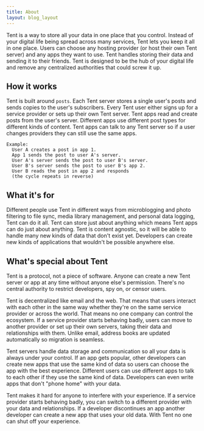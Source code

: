 ```yaml
---
title: About
layout: blog_layout
---
```


Tent is a way to store all your data in one place that you control. Instead of your digital life being spread across many services, Tent lets you keep it all in one place. Users can choose any hosting provider (or host their own Tent server) and any apps they want to use. Tent handles storing their data and sending it to their friends. Tent is designed to be the hub of your digital life and remove any centralized authorities that could screw it up.

## How it works

Tent is built around `posts`. Each Tent server stores a single user's posts and sends copies to the user's subscribers. Every Tent user either signs up for a service provider or sets up their own Tent server. Tent apps read and create posts from the user's server. Different apps use different post types for different kinds of content. Tent apps can talk to any Tent server so if a user changes providers they can still use the same apps.

```text
Example:
  User A creates a post in app 1.
  App 1 sends the post to user A's server.
  User A's server sends the post to user B's server.
  User B's server sends the post to user B's app 2.
  User B reads the post in app 2 and responds
  (the cycle repeats in reverse)
```

## What it's for

Different people use Tent in different ways from microblogging and photo filtering to file sync, media library management, and personal data logging, Tent can do it all. Tent can store just about anything which means Tent apps can do just about anything. Tent is content agnostic, so it will be able to handle many new kinds of data that don't exist yet. Developers can create new kinds of applications that wouldn't be possible anywhere else.

## What's special about Tent

Tent is a protocol, not a piece of software. Anyone can create a new Tent server or app at any time without anyone else's permission. There's no central authority to restrict developers, spy on, or censor users.

Tent is decentralized like email and the web. That means that users interact with each other in the same way whether they're on the same service provider or across the world. That means no one company can control the ecosystem. If a service provider starts behaving badly, users can move to another provider or set up their own servers, taking their data and relationships with them. Unlike email, address books are updated automatically so migration is seamless.

Tent servers handle data storage and communication so all your data is always under your control. If an app gets popular, other developers can create new apps that use the same kind of data so users can choose the app with the best experience. Different users can use different apps to talk to each other if they use the same kind of data. Developers can even write apps that don't "phone home" with your data.

Tent makes it hard for anyone to interfere with your experience. If a service provider starts behaving badly, you can switch to a different provider with your data and relationships. If a developer discontinues an app another developer can create a new app that uses your old data. With Tent no one can shut off your experience.
